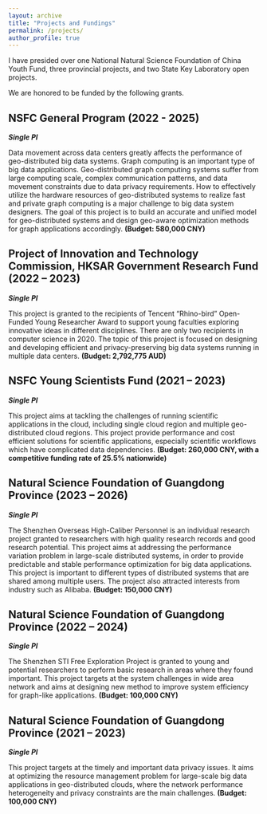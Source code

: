 ```yaml
---
layout: archive
title: "Projects and Fundings"
permalink: /projects/
author_profile: true
---
```

I have presided over one National Natural Science Foundation of China Youth Fund, three provincial projects, and two State Key Laboratory open projects.

We are honored to be funded by the following grants.


NSFC General Program (2022 - 2025)
---

**_Single PI_**

Data movement across data centers greatly affects the performance of geo-distributed big data systems. Graph computing is an important type of big data applications. Geo-distributed graph computing systems suffer from large computing scale, complex communication patterns, and data movement constraints due to data privacy requirements. How to effectively utilize the hardware resources of geo-distributed systems to realize fast and private graph computing is a major challenge to big data system designers. The goal of this project is to build an accurate and unified model for geo-distributed systems and design geo-aware optimization methods for graph applications accordingly.  **(Budget: 580,000 CNY)**

Project of Innovation and Technology Commission, HKSAR Government Research Fund (2022 – 2023)
---

**_Single PI_**

This project is granted to the recipients of Tencent “Rhino-bird” Open-Funded Young Researcher Award
to support young faculties exploring innovative ideas in different disciplines. There are only two recipients
in computer science in 2020. The topic of this project is focused on designing and developing efficient
and privacy-preserving big data systems running in multiple data centers. **(Budget: 2,792,775 AUD)**

NSFC Young Scientists Fund (2021 – 2023)
---

**_Single PI_**

This project aims at tackling the challenges of running scientific applications in the cloud, including 
single cloud region and multiple geo-distributed cloud regions. This project provide performance and cost 
efficient solutions for scientific applications, especially scientific workflows which have complicated data
dependencies. **(Budget: 260,000 CNY, with a competitive funding rate of 25.5% nationwide)**

Natural Science Foundation of Guangdong Province (2023 – 2026)
---

**_Single PI_**

The Shenzhen Overseas High-Caliber Personnel is an individual research project granted to researchers
with high quality research records and good research potential. This project aims at addressing the
performance variation problem in large-scale distributed systems, in order to provide predictable and
stable performance optimization for big data applications. This project is important to different types
of distributed systems that are shared among multiple users. The project also attracted interests from
industry such as Alibaba. **(Budget: 150,000 CNY)**

Natural Science Foundation of Guangdong Province (2022 – 2024)
---

**_Single PI_**

The Shenzhen STI Free Exploration Project is granted to young and potential researchers to perform
basic research in areas where they found important. This project targets at the system challenges in wide
area network and aims at designing new method to improve system efficiency for graph-like applications.
**(Budget: 100,000 CNY)**

Natural Science Foundation of Guangdong Province (2021 – 2023)
---

**_Single PI_**

This project targets at the timely and important data privacy issues. It aims at optimizing the resource
management problem for large-scale big data applications in geo-distributed clouds, where the network
performance heterogeneity and privacy constraints are the main challenges. **(Budget: 100,000 CNY)**
